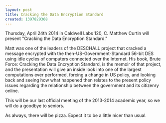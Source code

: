 ```yaml
---
layout: post
title: Cracking the Data Encryption Standard
created: 1397829368
---
```

Thursday, April 24th 2014 in Caldwell Labs 120, C. Matthew Curtin will present "Cracking the Data Encryption Standard."

Matt was one of the leaders of the DESCHALL project that cracked a message encrypted with the then-US-Government-Standard 56-bit DES using idle cycles of computers connected over the Internet. His book, Brute Force: Cracking the Data Encryption Standard, is the memoir of that project, and the presentation will give an inside look into one of the largest computations ever performed, forcing a change in US policy, and looking back and seeing how what happened then relates to the present policy issues regarding the relationship between the government and its citizenry online.

This will be our last official meeting of the 2013-2014 academic year, so we will do a goodbye to seniors.

As always, there will be pizza. Expect it to be a little nicer than usual.
